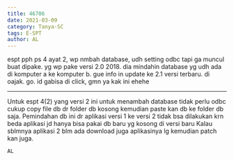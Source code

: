 ```yaml
---
title: 46706
date: 2021-03-09
category: Tanya-SC
tags: E-SPT
author: AL
---
```


espt pph ps 4 ayat 2, wp nmbah database, udh setting odbc tapi ga muncul buat dipake. yg wp pake versi 2.0 2018. dia mindahin database yg udh ada di komputer a ke komputer b. gue info in update ke 2.1 versi terbaru. di oajak. go. id gabisa di click, gmn ya kak ini ehehe

---

Untuk espt 4(2) yang versi 2 ini untuk menambah database tidak perlu odbc cukup copy file db dr folder db kosong kemudian paste kan db ke folder db saja. Pemindahan db ini dr aplikasi versi 1 ke versi 2 tidak bsa dilakukan krn beda aplikasi jd hanya bisa pakai db baru yg kosong di versi baru Kalau sblmnya aplikasi 2 blm ada download juga aplikasinya lg kemudian patch kan juga.

`AL`
